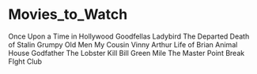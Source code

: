 # Movies_to_Watch
Once Upon a Time in Hollywood
Goodfellas
Ladybird
The Departed
Death of Stalin
Grumpy Old Men
My Cousin Vinny
Arthur
Life of Brian
Animal House
Godfather
The Lobster
Kill Bill
Green Mile
The Master
Point Break
FIght Club
